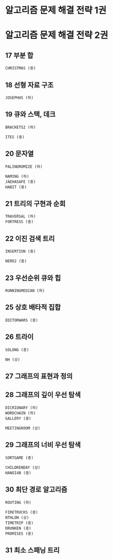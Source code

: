 # 알고리즘 문제 해결 전략 1권

# 알고리즘 문제 해결 전략 2권
## 17 부분 합
    CHRISTMAS (중)
    
## 18 선형 자료 구조
    JOSEPHUS (하)
    
## 19 큐와 스택, 데크
    BRACKETS2 (하)
    
    ITES (중)
    
## 20 문자열
    PALINDROMIZE (하)

    NAMING (하)
    JAEHASAFE (중)
    HABIT (중)
    
## 21 트리의 구현과 순회
    TRAVERSAL (하)
    FORTRESS (중)
    
## 22 이진 검색 트리
    INSERTION (중)

    NERD2 (중)
    
## 23 우선순위 큐와 힙
    RUNNINGMEDIAN (하)
    

## 25 상호 배타적 집합

    EDITORWARS (중)
    
## 26 트라이
    SOLONG (중)
    
    NH (상)
    
## 27 그래프의 표현과 정의

## 28 그래프의 깊이 우선 탐색
    DICRIONARY (하)
    WORDCHAIN (하)
    GALLERY (중)
    
    MEETINGROOM (상)
    
## 29 그래프의 너비 우선 탐색
    SORTGAME (중)
    
    CHILDRENDAY (상)
    HANOI4B (중)
    
## 30 최단 경로 알고리즘
    ROUTING (하)
    
    FIRETRUCKS (중)
    NTHLON (상)
    TIMETRIP (중)
    DRUNKEN (중)
    PROMISES (중)
    
## 31 최소 스패닝 트리
